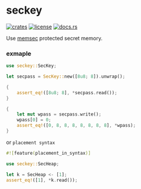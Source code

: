 # seckey
[![crates](https://img.shields.io/crates/v/seckey.svg)](https://crates.io/crates/seckey)
[![license](https://img.shields.io/github/license/quininer/seckey.svg)](https://github.com/quininer/seckey/blob/master/LICENSE)
[![docs.rs](https://docs.rs/seckey/badge.svg)](https://docs.rs/seckey/)

Use [memsec](https://github.com/quininer/memsec) protected secret memory.

### exmaple

```rust
use seckey::SecKey;

let secpass = SecKey::new([8u8; 8]).unwrap();

{
	assert_eq!([8u8; 8], *secpass.read());
}

{
	let mut wpass = secpass.write();
	wpass[0] = 0;
	assert_eq!([0, 8, 8, 8, 8, 8, 8, 8], *wpass);
}
```

or `placement syntax`

```rust
#![feature(placement_in_syntax)]

use seckey::SecHeap;

let k = SecHeap <- [1];
assert_eq!([1], *k.read());
```
